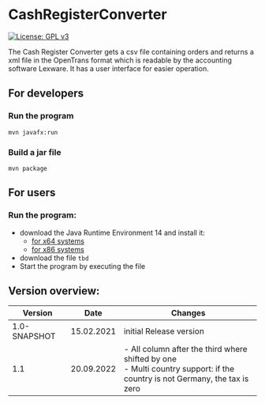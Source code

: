 # CashRegisterConverter

[![License: GPL v3](https://img.shields.io/badge/License-GPLv3-blue.svg)](https://www.gnu.org/licenses/gpl-3.0)

The Cash Register Converter gets a csv file containing orders and returns a xml file in the OpenTrans format which 
is readable by the accounting software Lexware. It has a user interface for easier operation.

## For developers

### Run the program

````shell script
mvn javafx:run
````

### Build a jar file

````shell script
mvn package
````

## For users

### Run the program:

- download the Java Runtime Environment 14 and install it:
    - [for x64 systems](https://github.com/AdoptOpenJDK/openjdk14-binaries/releases/download/jdk-14.0.2%2B12/OpenJDK14U-jre_x64_windows_hotspot_14.0.2_12.msi)
    - [for x86 systems](https://github.com/AdoptOpenJDK/openjdk14-binaries/releases/download/jdk-14.0.2%2B12/OpenJDK14U-jre_x86-32_windows_hotspot_14.0.2_12.msi)
- download the file ``tbd``
- Start the program by executing the file

## Version overview:

 Version | Date | Changes
 ------- | ---- | -------
1.0-SNAPSHOT | 15.02.2021 | initial Release version 
1.1 | 20.09.2022 | - All column after the third where shifted by one <br /> - Multi country support: if the country is not Germany, the tax is zero 


